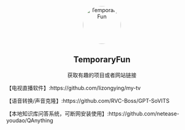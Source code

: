 <p align="center">
 <img width="100px" src="https://avatars.githubusercontent.com/u/49302081?s%E2%80%A600&u=fbe1008bc4d947954c32b958b36431e1992e1ee5&v=4" style="border-radius: 50%" 
 alt="TemporaryFun" />
 <h2 align="center">TemporaryFun</h2>
 <p align="center">获取有趣的项目或者网站链接</p>
</p>
<p src="https://github.com/lizongying/my-tv">【电视直播软件】:https://github.com/lizongying/my-tv</p>
<p src="https://github.com/RVC-Boss/GPT-SoVITS">【语音转换/声音克隆】:https://github.com/RVC-Boss/GPT-SoVITS</p>
<p src="https://github.com/netease-youdao/QAnything">【本地知识库问答系统，可断网安装使用】:https://github.com/netease-youdao/QAnything</p>
